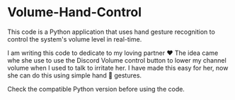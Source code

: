 # Volume-Hand-Control
This code is a Python application that uses hand gesture recognition to control the system's volume level in real-time.


I am writing this code to dedicate to my loving partner ❤️
The idea came whe she use to use the Discord Volume control button  to lower my channel volume when I used to talk to irritate her.
I have made this easy for her, now she can do this using simple hand 🤏 gestures.

Check the compatible Python version before using the code. 

